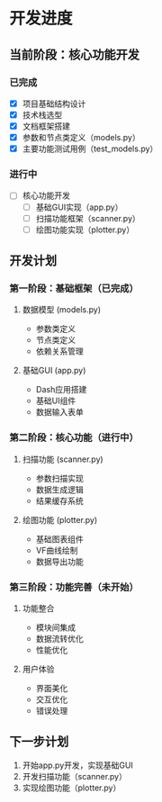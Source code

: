 # 开发进度

## 当前阶段：核心功能开发

### 已完成
- [x] 项目基础结构设计
- [x] 技术栈选型
- [x] 文档框架搭建
- [x] 参数和节点类定义（models.py）
- [x] 主要功能测试用例（test_models.py）

### 进行中
- [ ] 核心功能开发
  - [ ] 基础GUI实现（app.py）
  - [ ] 扫描功能框架（scanner.py）
  - [ ] 绘图功能实现（plotter.py）

## 开发计划

### 第一阶段：基础框架（已完成）
1. 数据模型 (models.py)
   - 参数类定义
   - 节点类定义
   - 依赖关系管理

2. 基础GUI (app.py)
   - Dash应用搭建
   - 基础UI组件
   - 数据输入表单

### 第二阶段：核心功能（进行中）
1. 扫描功能 (scanner.py)
   - 参数扫描实现
   - 数据生成逻辑
   - 结果缓存系统

2. 绘图功能 (plotter.py)
   - 基础图表组件
   - VF曲线绘制
   - 数据导出功能

### 第三阶段：功能完善（未开始）
1. 功能整合
   - 模块间集成
   - 数据流转优化
   - 性能优化

2. 用户体验
   - 界面美化
   - 交互优化
   - 错误处理

## 下一步计划

1. 开始app.py开发，实现基础GUI
2. 开发扫描功能（scanner.py）
3. 实现绘图功能（plotter.py） 